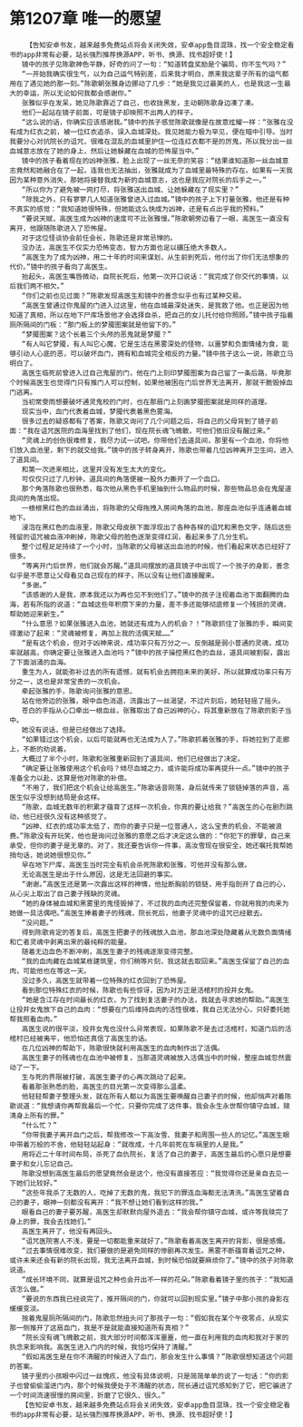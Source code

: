 # 第1207章 唯一的愿望
        【告知安卓书友，越来越多免费站点将会关闭失效，安卓app鱼目混珠，找一个安全稳定看书的app非常有必要，站长强烈推荐换源APP，听书、换源、找书超好使！】
       镜中的孩子见陈歌神色平静，好奇的问了一句：“知道转盘奖励是个骗局，你不生气吗？”
       “一开始我确实很生气，以为自己运气特别差，后来我才明白，原来我这辈子所有的运气都用在了遇见她的那一刻。”陈歌朝张雅身边挪动了几步：“她是我见过最美的人，也是我这一生最大的幸运，所以无论如何我都会感谢你。”
       张雅似乎在发呆，她见陈歌靠近了自己，也收拢黑发，主动朝陈歌身边凑了凑。
       他们一起站在镜子前面，可是镜子却映照不出两人的样子。
       “这么说的话，你确实应该感谢我。”镜中的孩子感觉陈歌就像是在故意炫耀一样：“张雅在没有成为红衣之前，被一位红衣追杀，误入血城深处。我见她能力极为罕见，便在暗中引导。当时我要分心对抗院长的诅咒，很难在混乱的血城里护住一位连红衣都不是的厉鬼，所以我分出一丝血城意志放在了她的身上，然后让她躲藏在血城的恐怖屋当中。”
       镜中的孩子看着现在的凶神张雅，脸上出现了一丝无奈的笑容：“结果谁知道那一丝血城意志竟然和她融合在了一起，连我也无法抽出，张雅就成为了血城里最特殊的存在。如果有一天我因为某种意外消失，那她将接替我成为新的血城意志，这也是我应对院长的后手之一。”
       “所以你为了避免被一网打尽，将张雅送出血城、让她躲藏在了现实里？”
       “除我之外，只有寥寥几人知道张雅曾进入过血城。”镜中的孩子上下打量张雅，他还是有种不真实的感觉：“我知道她很特殊，但她能这么快成为凶神，还是有点出乎我的预料。”
       “要说天赋，高医生成为凶神的速度可不比张雅慢。”陈歌朝旁边看了一眼，高医生一直没有离开，他跟随陈歌进入了恐怖屋。
       对于这位怪谈协会前任会长，陈歌还是非常忌惮的。
       没办法，高医生不仅实力恐怖变态，智力方面也足以碾压绝大多数人。
       “高医生为了成为凶神，用二十年的时间来谋划，从生前到死后，他付出了你们无法想象的代价。”镜中的孩子看向了高医生。
       抬起头，高医生嘴唇微动，自院长死后，他第一次开口说话：“我完成了你交代的事情，以后我们两不相欠。”
       “你们之前也见过面？”陈歌发现高医生和镜中的善念似乎也有过某种交易。
       “高医生曾通过你鬼屋的门进入过这里，他在血城最深处迷失，是我救了他。也正是因为他知道了真相，所以在地下尸库场景他才会选择自杀，把自己的女儿托付给你照顾。”镜中孩子指着厕所隔间的门板：“那门板上的梦魇图案就是他留下的。”
       “梦魇图案？这个长着三个头颅的恶鬼就是梦魇？”
       “有人叫它梦魇，有人叫它心魔，它是生活在黑雾深处的怪物，以噩梦和负面情绪为食，能够引动人心底的恶，可以破坏血门，拥有和血城完全相反的力量。”镜中孩子这么一说，陈歌立马明白了。
       高医生临死前曾进入过自己鬼屋的门，他在门上刻印梦魇图案为自己留了一条后路，毕竟那个时候高医生也觉得门只有推门人可以控制，如果他被困在门后世界无法离开，那就干脆毁掉血门逃离。
       当初常雯雨想要破坏通灵鬼校的门时，也在那扇门上刻画梦魇图案就是同样的道理。
       现实当中，血门代表着血城，梦魇代表着黑色雾海。
       很多过去的疑惑都有了答案，陈歌又询问了几个问题之后，将自己的父母背到了镜子前面：“我在诅咒医院的血海里找到了他们，现在院长魂飞魄散，可他们依旧没有醒过来。”
       “灵魂上的创伤很难修复，我尽力试一试吧。你带他们去道具间，那里有一个血池，你将他们放入血池里，剩下的就交给我。”镜中的孩子转身离开，陈歌也带着几位凶神离开卫生间，进入了道具间。
       和第一次进来相比，这里并没有发生太大的变化。
       可仅仅只过了几秒钟，道具间的角落便被一股外力撕开了一个血口。
       那个角落陈歌也很熟悉，每次他从黑色手机里抽到什么物品的时候，那些物品总会在鬼屋道具间的角落出现。
       一根根黑红色的血丝涌出，将陈歌的父母拖拽入房间角落的血池，那座血池似乎连通着血城地下。
       浸泡在黑红色的血液里，陈歌父母皮肤下面浮现出了各种各样的诅咒和黑色文字，随后这些残留的诅咒被血液冲刷掉，陈歌父母的脸色逐渐变得红润，看起来多了几分生机。
       整个过程足足持续了一个小时，当陈歌的父母被送出血池的时候，他们看起来状态已经好了很多。
       “等离开门后世界，他们就会苏醒。”道具间摆放的道具镜子中出现了一个孩子的身影，善念似乎是不愿意让父母看见自己现在的样子，所以没有让他们直接醒来。
       “多谢。”
       “该感谢的人是我，原本我还以为再也见不到他们了。”镜中的孩子注视着血池下面翻腾的血海，若有所指的说道：“血城这些年积攒下来的力量，差不多还能够彻底修复一个残损的灵魂，帮助她迎来新生。”
       “什么意思？如果张雅进入血池，她就还有成为人的机会？！”陈歌抓住了张雅的手，瞬间变得激动了起来：“灵魂被修复，再加上我的活偶天赋……”
       “是有这个机会，但对于凶神来说，成功率只有万分之一。反倒越是弱小普通的灵魂，成功率就越高，你确定要让张雅进入血池吗？”镜中的孩子操控黑红色的血丝，道具间被割裂，露出了下面汹涌的血海。
       重生为人，就能弥补过去的所有遗憾，就有机会去拥抱未来的美好，所以就算成功率只有万分之一，这也是非常宝贵的一次机会。
       牵起张雅的手，陈歌询问张雅的意思。
       站在他旁边的张雅，眼中血色消退，流露出了一丝渴望，不过片刻后，她轻轻摇了摇头。
       苍白的手指从心口牵出一根血丝，张雅取出了自己凶神的心，将其重新放在了陈歌的影子当中。
       她没有说话，但是已经做出了选择。
       “如果错过这个机会，以后可能就再也无法成为人了。”陈歌抓着张雅的手，将她拉到了走廊上，不断的劝说着。
       大概过了半个小时，陈歌和张雅重新回到了道具间，他们已经做出了决定。
       “确定要让张雅使用这个机会吗？倾尽血城之力，或许能将成功率再提升一点。”镜中的孩子准备全力以赴，这算是他对陈歌的补偿。
       “不用了，我们把这个机会让给高医生。”陈歌话音刚落，身后就传来了锁链掉落的声音，高医生似乎没想到结局是会这样。
       “陈歌，血城无数年的积累才蕴育了这样一次机会，你真的要让给我？”高医生的心在剧烈跳动，他已经很久没有这种感觉了。
       “凶神、红衣的成功率太低了，而你的妻子只是一位普通人，这么宝贵的机会，不能被浪费。”陈歌没有开玩笑，他也是询问过张雅的意愿之后才决定这么做的：“你犯下的罪孽，自己来承受，但你的妻子是无辜的。对了，我还要告诉你一件事，高汝雪现在很安全，她还嘱托我帮她捎句话，她说她很想见你。”
       早在地下尸库，高医生当时完全有机会杀死陈歌和张雅，可他并没有那么做。
       无论高医生是出于什么原因，这是无法回避的事实。
       “谢谢。”高医生还是第一次露出这样的神情，他扯断胸前的锁链，用手指剖开了自己的心，从心尖上取出了自己妻子残缺的灵魂。
       “她的身体被血城和黑雾里的鬼怪毁掉了，不过我的血肉还完整保留着，你就用我的肉来为她做一具活偶吧。”高医生捧着妻子的残魂，院长死后，他妻子灵魂中的诅咒已经散去。
       “没问题。”
       得到陈歌肯定的答复后，高医生把妻子的残魂放入血池，那血池深处隐藏着从无数负面情绪和亡者灵魂中剥离出来的最纯粹的能量。
       随着无边血色不断冲刷，高医生妻子的残魂逐渐变得完整。
       “我的血肉藏在血城某栋建筑里，你们稍等片刻，我这就去取回来。”高医生保留了自己的血肉，可能他也在等这一天。
       没过多久，高医生就带着一位特殊的红衣回到了恐怖屋。
       看到那位特殊红衣的时候，陈歌也有些惊讶，因为对方正是活棺村的投井女鬼。
       “她是含江存在时间最长的红衣，为了找到复活妻子的办法，我就去寻求她的帮助。”高医生让投井女鬼放下自己的血肉：“想要在门后维持血肉的活性很难，我自己无法分心，只好委托她帮我照看血肉。”
       高医生说的很平淡，投井女鬼也没什么异常表现，如果陈歌不是去过活棺村，知道门后的活棺村已经被夷平，他恐怕还真信了高医生的话。
       在几位凶神的帮助下，陈歌很快就利用高医生的血肉制作出了活偶。
       高医生妻子的残魂也在血池中被修复，当那道灵魂被放入活偶当中的时候，整座血城忽然震动了一下。
       生与死的界限被打破，高医生妻子的心再次跳动了起来。
       看着那张熟悉的脸，高医生的目光第一次变得那么温柔。
       他轻轻帮妻子整理头发，就在所有人都以为高医生要唤醒自己妻子的时候，他却悄声对着陈歌说道：“我想请你再帮我最后一个忙，只要你完成了这件事，我会永生永世帮你镇守血城，赎清身上所有的罪。”
       “什么忙？”
       “你带我妻子离开血门之后，帮我修改一下高汝雪、我妻子和周围一些人的记忆。”高医生眼中带着万般的不舍，他轻轻站起身：“就改成，十几年前死在车祸里的人是我。”
       用将近二十年时间布局，杀死了血仇院长，复活了自己的妻子，高医生最后的心愿只是想要妻子和女儿忘记自己。
       陈歌没想到高医生最后的愿望竟然会是这个，他没有直接答应：“我觉得你还是亲自去见一下她们比较好。”
       “这些年我杀了无数的人，吃掉了无数的鬼，我犯下的罪连血海都无法清洗。”高医生望着自己的妻子，眼神一刻都没有离开：“我不想让她们看到这样的我。”
       眼看自己的妻子要苏醒，高医生却默默向屋外退去：“我会帮你镇守血城，或许等我赎完了身上的罪，我会去找她们。”
       高医生离开了，他没有再回头。
       “诅咒医院害人不浅，要是一切都能重来就好了。”陈歌看着高医生离开的背影，很是感慨。
       “过去事情很难改变，我们要做的是避免同样的惨剧再次发生。黑雾不断蕴育着诅咒之种，或许未来还会有新的院长出现，我无法离开血城，到时候恐怕就要麻烦你了。”镜中的孩子对陈歌说道。
       “成长环境不同，就算是诅咒之种也会开出不一样的花朵。”陈歌看着镜子里的孩子：“我知道该怎么做。”
       “要说的东西我已经说完了，推开隔间的门，你就可以回到现实里。”镜子中那小孩的身影在缓缓变淡。
       按着鬼屋厕所隔间的门，陈歌忽然扭头问了那孩子一句：“假如我在某个午夜零点，从现实那一侧推开了这扇血门，我是不是就能直接知道所有真相？”
       “院长没有魂飞魄散之前，我大部分时间都浑浑噩噩，他一直在利用我的血肉和我对于家的执念来影响我。高医生进入门内的时候，我恰巧保持了清醒。”
       “假如高医生是在你不清醒的时候进入了血门，那会发生什么事情？”陈歌很想知道这个问题的答案。
       镜子里的小孩眼中闪过一丝愧疚，他没有具体说明，只是简简单单的说了一句话：“你的影子也曾偷偷溜进门内，那个时候我便处于不清醒的状态，院长通过诅咒感知到了它，把它骗进了一个时间流速很慢的房间里，折磨了它很久、很久。”
       【告知安卓书友，越来越多免费站点将会关闭失效，安卓app鱼目混珠，找一个安全稳定看书的app非常有必要，站长强烈推荐换源APP，听书、换源、找书超好使！】
